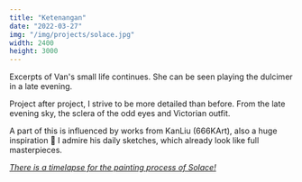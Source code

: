 ```yaml
---
title: "Ketenangan"
date: "2022-03-27"
img: "/img/projects/solace.jpg"
width: 2400
height: 3000
---
```


Excerpts of Van's small life continues. She can be seen playing the dulcimer in a late evening.

Project after project, I strive to be more detailed than before. From the late evening sky, the sclera of the odd eyes and Victorian outfit.

A part of this is influenced by works from KanLiu (666KArt), also a huge inspiration 🙏 I admire his daily sketches, which already look like full masterpieces.

_[There is a timelapse for the painting process of Solace!](https://www.youtube.com/watch?v=KCsv-p7KeK0)_
